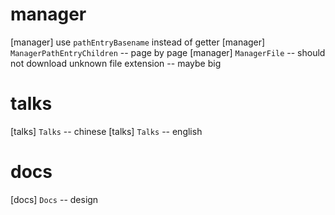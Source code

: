 # manager

[manager] use `pathEntryBasename` instead of getter
[manager] `ManagerPathEntryChildren` -- page by page
[manager] `ManagerFile` -- should not download unknown file extension -- maybe big

# talks

[talks] `Talks` -- chinese
[talks] `Talks` -- english

# docs

[docs] `Docs` -- design
